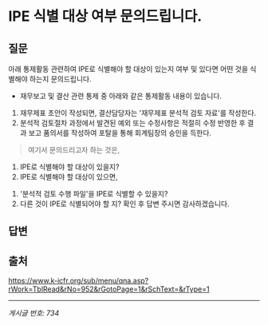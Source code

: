 # IPE 식별 대상 여부 문의드립니다.

## 질문
아래 통제활동 관련하여 IPE로 식별해야 할 대상이 있는지 여부 및 있다면 어떤 것을 식별해야 하는지 문의드립니다.
- 재무보고 및 결산 관련 통제 중 아래와 같은 통제활동 내용이 있습니다.
1. 재무제표 초안이 작성되면, 결산담당자는 '재무제표 분석적 검토 자료'를 작성한다.
2. 분석적 검토절차 과정에서 발견된 예외 또는 수정사항은 적절히 수정 반영한 후 결과 보고 품의서를 작성하여 포탈을 통해 회계팀장의 승인을 득한다.
> 여기서 문의드리고자 하는 것은,
1. IPE로 식별해야 할 대상이 있을지?
2. IPE로 식별해야 할 대상이 있으면,
1) '분석적 검토 수행 파일'을 IPE로 식별할 수 있을지?
2) 다른 것이 IPE로 식별되어야 할 지?
확인 후 답변 주시면 감사하겠습니다.

## 답변


## 출처
https://www.k-icfr.org/sub/menu/qna.asp?rWork=TblRead&rNo=952&rGotoPage=1&rSchText=&rType=1

---
*게시글 번호: 734*
